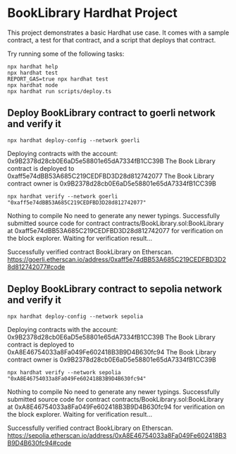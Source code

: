 # BookLibrary Hardhat Project

This project demonstrates a basic Hardhat use case. It comes with a sample contract, a test for that contract, and a script that deploys that contract.

Try running some of the following tasks:

```shell
npx hardhat help
npx hardhat test
REPORT_GAS=true npx hardhat test
npx hardhat node
npx hardhat run scripts/deploy.ts
```

## Deploy BookLibrary contract to goerli network and verify it

```shell
npx hardhat deploy-config --network goerli
```

Deploying contracts with the account: 0x9B2378d28cb0E6aD5e58801e65dA7334fB1CC39B
The Book Library contract is deployed to 0xaff5e74dBB53A685C219CEDFBD3D28d812742077
The Book Library contract owner is 0x9B2378d28cb0E6aD5e58801e65dA7334fB1CC39B

```shell
npx hardhat verify --network goerli "0xaff5e74dBB53A685C219CEDFBD3D28d812742077"
```

Nothing to compile
No need to generate any newer typings.
Successfully submitted source code for contract
contracts/BookLibrary.sol:BookLibrary at 0xaff5e74dBB53A685C219CEDFBD3D28d812742077
for verification on the block explorer. Waiting for verification result...

Successfully verified contract BookLibrary on Etherscan.
https://goerli.etherscan.io/address/0xaff5e74dBB53A685C219CEDFBD3D28d812742077#code

## Deploy BookLibrary contract to sepolia network and verify it

```shell
npx hardhat deploy-config --network sepolia
```

Deploying contracts with the account: 0x9B2378d28cb0E6aD5e58801e65dA7334fB1CC39B
The Book Library contract is deployed to 0xA8E46754033a8Fa049Fe602418B3B9D4B630fc94
The Book Library contract owner is 0x9B2378d28cb0E6aD5e58801e65dA7334fB1CC39B

```shell
npx hardhat verify --network sepolia "0xA8E46754033a8Fa049Fe602418B3B9D4B630fc94"
```

Nothing to compile
No need to generate any newer typings.
Successfully submitted source code for contract
contracts/BookLibrary.sol:BookLibrary at 0xA8E46754033a8Fa049Fe602418B3B9D4B630fc94
for verification on the block explorer. Waiting for verification result...

Successfully verified contract BookLibrary on Etherscan.
https://sepolia.etherscan.io/address/0xA8E46754033a8Fa049Fe602418B3B9D4B630fc94#code
